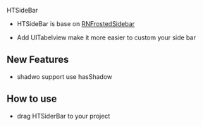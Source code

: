 
HTSideBar

- HTSideBar is base on [RNFrostedSidebar](https://github.com/rnystrom/RNFrostedSidebar) 

- Add UITabelview make it more easier to custom your side bar

## New Features

- shadwo support  use hasShadow

## How to use

- drag HTSiderBar to your project


